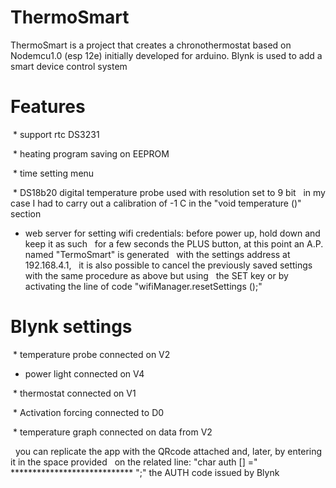# ThermoSmart
ThermoSmart is a project that creates a chronothermostat based on Nodemcu1.0 (esp 12e)
initially developed for arduino.
Blynk is used to add a smart device control system

# Features

 * support rtc DS3231

 * heating program saving on EEPROM

 * time setting menu

 * DS18b20 digital temperature probe used with resolution set to 9 bit
  in my case I had to carry out a calibration of -1 C in the "void temperature ()" section
  
 * web server for setting wifi  credentials: 
  before power up, hold down and keep it as such
  for a few seconds the PLUS button, at this point an A.P. named "TermoSmart" is generated 
  with the settings address at 192.168.4.1,
  it is also possible to cancel the previously saved settings with the same procedure as above but using
  the SET key or by activating the line of code "wifiManager.resetSettings ();"
  
  # Blynk settings
  
 * temperature probe connected on V2
 
 * power light connected on V4
 
 * thermostat connected on V1
 
 * Activation forcing connected to D0
 
 * temperature graph connected on data from V2
 
  you can replicate the app with the QRcode attached and, later, by entering it in the space provided
  on the related line: "char auth [] =" **************************** ";" the AUTH code issued by Blynk

